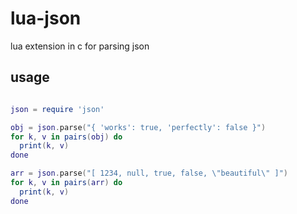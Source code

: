 # lua-json
lua extension in c for parsing json

## usage

```lua

json = require 'json'

obj = json.parse("{ 'works': true, 'perfectly': false }")
for k, v in pairs(obj) do
  print(k, v)
done

arr = json.parse("[ 1234, null, true, false, \"beautiful\" ]")
for k, v in pairs(arr) do
  print(k, v)
done
```
